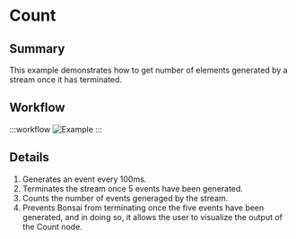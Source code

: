 # Count

## Summary
This example demonstrates how to get number of elements generated by a stream once it has terminated.

## Workflow

:::workflow
![Example](~/workflows/ReactiveExamples/Count/Count.bonsai)
:::

## Details
1. Generates an event every 100ms.
2. Terminates the stream once 5 events have been generated.
3. Counts the number of events generaged by the stream.
4. Prevents Bonsai from terminating once the five events have been generated, and in doing so, it allows the user to visualize the output of the Count node.

